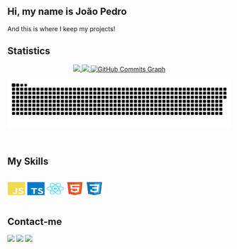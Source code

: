 ## Hi, my name is João Pedro
And this is where I keep my projects!

## Statistics
<p align="center">
  <a href="https://github.com/Smylle3">
  <img height="180em" src="https://github-readme-stats.vercel.app/api?username=Smylle3&show_icons=true&theme=synthwave&include_all_commits=true&count_private=true&bg_color=30,e96443,904e95&title_color=fff&text_color=fff"/>
  <img height="180em" src="https://github-readme-stats.vercel.app/api/top-langs/?username=Smylle3&layout=compact&langs_count=7&theme=synthwave&bg_color=30,e96443,904e95&title_color=fff&text_color=fff"/>
  <img height="277em" src="https://activity-graph.herokuapp.com/graph?username=Smylle3&theme=synthwave&bg_color=904e95&color=fff&line=fff&point=0891b2&area_color=e96443&area=true&hide_border=true&custom_title=GitHub%20Commits%20Graph" alt="GitHub Commits Graph" /></a>
  
  ![snake gif](https://github.com/Smylle3/Smylle3/blob/develop/github-contribution-grid-snake.svg)
</p>

<br />

## My Skills
<div style="display: inline_block"><br>
  <img align="center" alt="Joao-Js" height="30" width="40" src="https://raw.githubusercontent.com/devicons/devicon/master/icons/javascript/javascript-plain.svg">
  <img align="center" alt="Joao-Ts" height="30" width="40" src="https://raw.githubusercontent.com/devicons/devicon/master/icons/typescript/typescript-plain.svg">
  <img align="center" alt="Joao-React" height="30" width="40" src="https://raw.githubusercontent.com/devicons/devicon/master/icons/react/react-original.svg">
  <img align="center" alt="Joao-HTML" height="30" width="40" src="https://raw.githubusercontent.com/devicons/devicon/master/icons/html5/html5-original.svg">
  <img align="center" alt="Joao-CSS" height="30" width="40" src="https://raw.githubusercontent.com/devicons/devicon/master/icons/css3/css3-original.svg">
 </div>
<br />

## Contact-me
<div>
  <a href="https://www.instagram.com/dompedro_iv/" target="_blank"><img src="https://img.shields.io/badge/-Instagram-%23E4405F?style=for-the-badge&logo=instagram&logoColor=white" target="_blank"></a>
  <a href = "mailto:joao21731@gmail.com"><img src="https://img.shields.io/badge/-Gmail-%23333?style=for-the-badge&logo=gmail&logoColor=white" target="_blank"></a>
  <a href="https://www.linkedin.com/in/jo%C3%A3o-pedro-smylle/" target="_blank"><img src="https://img.shields.io/badge/-LinkedIn-%230077B5?style=for-the-badge&logo=linkedin&logoColor=white" target="_blank"></a>
</div>
